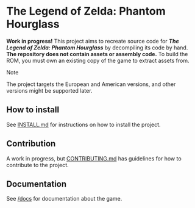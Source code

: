 # The Legend of Zelda: Phantom Hourglass

**Work in progress!** This project aims to recreate source code for ***The Legend of Zelda: Phantom Hourglass*** by decompiling its code by hand. **The repository does not contain assets or assembly code.** To build the ROM, you must own an existing
copy of the game to extract assets from.

> [!NOTE]
> The project targets the European and American versions, and other versions might be supported later.

## How to install
See [INSTALL.md](INSTALL.md) for instructions on how to install the project.

## Contribution
A work in progress, but [CONTRIBUTING.md](CONTRIBUTING.md) has guidelines for how to contribute to the project.

## Documentation
See [/docs](/docs) for documentation about the game.
